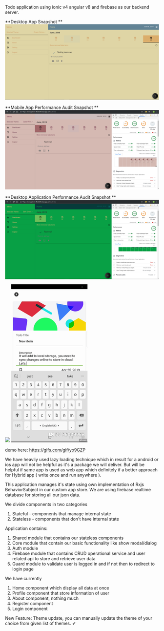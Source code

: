 Todo application using ionic v4 angular v8 and firebase as our backend server.

**Desktop App Snapshot **
<img width="850" src="https://github.com/narendrasinghrathore/todo_app_ionic/blob/master/desktop-calendar-snap.PNG" />

**Mobile App Performance Audit Snapshot **
<img  width="900" src="https://github.com/narendrasinghrathore/todo_app_ionic/blob/master/desktop-calendar-snap-mobile-performance-audit.PNG"/>

**Desktop Application Performance Audit Snapshot **
<img  width="900" src="https://github.com/narendrasinghrathore/todo_app_ionic/blob/master/desktop-calendar-snap-desktop-performance-audit.PNG"/>

<img width="250" src="https://github.com/narendrasinghrathore/todo_app_ionic/blob/master/theme-update.gif"/>
<img width="250" src="https://github.com/narendrasinghrathore/todo_app_ionic/blob/master/gif.gif" />



demo  here: https://gifs.com/gif/yo9GZP

We have heavliy used lazy loading technique which in result for a android or 
ios app will not be helpful as it's a package we will deliver.
But will be helpful if same app is used as web app which definitely if a better approach
for Hybrid app ( write once and run anywhere ).

This application manages it's state using own implementation of Rxjs BehaviorSubject in our custom app store.
We are using firebase realtime database for storing all our json data.

We divide components in two categories
1) Stateful - components that manage internal state
2) Stateless - components that don't have internal state

Application contains: 
1) Shared module that contains our stateless components
2) Core module that contain our basic functionality like show modal/dialog
3) Auth module
4) Firebase module that contains CRUD operational service and
user related api to store and retrieve user data
5) Guard module to validate user is logged in and if not then to redirect to login page




We have currently 
1) Home component which display all data at once
2) Profile component that store information of user
3) About component, nothing much
4) Register component
5) Login component

New Feature:
Theme update, you can manually update the theme of your choice from given list of themes. ✔






